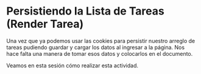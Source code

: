 # Persistiendo la Lista de Tareas (Render Tarea)

Una vez que ya podemos usar las cookies para persistir nuestro arreglo de tareas pudiendo
guardar y cargar los datos al ingresar a la página. Nos hace falta una manera de tomar esos
datos y colocarlos en el documento.

Veamos en esta sesión cómo realizar esta actividad.
